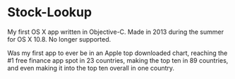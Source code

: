 Stock-Lookup
============

My first OS X app written in Objective-C. Made in 2013 during the summer for OS X 10.8. No longer supported. 

Was my first app to ever be in an Apple top downloaded chart, reaching the #1 free finance app spot in 23 countries, making the top ten in 89 countries, and even making it into the top ten overall in one country.
